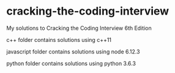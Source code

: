 # cracking-the-coding-interview
My solutions to Cracking the Coding Interview 6th Edition

c++ folder contains solutions using c++11

javascript folder contains solutions using node 6.12.3

python folder contains solutions using python 3.6.3
